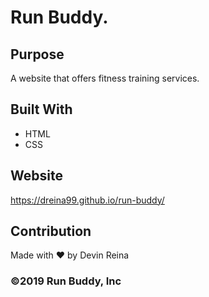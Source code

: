 # Run Buddy.

## Purpose
A website that offers fitness training services.

## Built With
* HTML
* CSS

## Website
https://dreina99.github.io/run-buddy/

## Contribution
Made with ❤️ by Devin Reina

### ©️2019 Run Buddy, Inc
